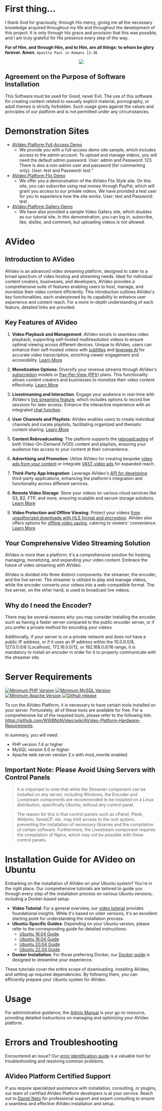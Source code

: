 # First thing...

I thank God for graciously, through His mercy, giving me all the necessary knowledge acquired throughout my life and throughout the development of this project. It is only through His grace and provision that this was possible, and I am truly grateful for His presence every step of the way.

**For of Him, and through Him, and to Him, are all things: to whom be glory forever. Amen.**
`Apostle Paul in Romans 11:36`

<center>
    <img src="https://avideo.tube/website/assets/151/images/avideo_platform.png"/>
</center>

## Agreement on the Purpose of Software Installation

This Software must be used for Good, never Evil. The use of this software for creating content related to sexually explicit material, pornography, or adult themes is strictly forbidden. Such usage goes against the values and principles of our platform and is not permitted under any circumstances.

# Demonstration Sites

* <a href="http://demo.avideo.com/" target="_blank">AVideo Platform Full-Access Demo</a>
  - We provide you with a full-access demo site sample, which includes access to the admin account. To upload and manage videos, you will need the default admin password. User: admin and Password: 123. There is also a non-admin user and password (for commenting only). User: test and Password: test."
* <a href="https://flix.avideo.com/" target="_blank">AVideo Platform Flix Demo</a>
  - We offer you a demonstration of the AVideo Flix Style site. On this site, you can subscribe using real money through PayPal, which will grant you access to our private videos. We have provided a test user for you to experience how the site works. User: test and Password: test.
* <a href="https://tutorials.avideo.com/" target="_blank">AVideo Platform Gallery Demo</a>
  - We have also provided a sample Video Gallery site, which doubles as our tutorial site. In this demonstration, you can log in, subscribe, like, dislike, and comment, but uploading videos is not allowed.

# AVideo

## Introduction to AVideo

AVideo is an advanced video streaming platform, designed to cater to a broad spectrum of video hosting and streaming needs. Ideal for individual content creators, businesses, and developers, AVideo provides a comprehensive suite of features enabling users to host, manage, and monetize their video content efficiently. This introduction outlines AVideo's key functionalities, each underpinned by its capability to enhance user experience and content reach. For a more in-depth understanding of each feature, detailed links are provided.

## Key Features of AVideo

1. **Video Playback and Management**: AVideo excels in seamless video playback, supporting self-hosted multiresolution videos to ensure optimal viewing across different devices. Unique to AVideo, users can enhance their self-hosted videos with [subtitles](https://github.com/WWBN/AVideo/wiki/Video-Transcription-for-the-SubtitleSwitcher-Plugin) and [leverage AI](https://github.com/WWBN/AVideo/wiki/AI-Plugin) for accurate video transcription, enriching viewer engagement and accessibility. [Learn More](https://github.com/WWBN/AVideo/wiki/About-Video-Upload#3-embed-a-video-link)

2. **Monetization Options**: Diversify your revenue streams through AVideo's [subscription](https://github.com/WWBN/AVideo/wiki/Subscription-Plugin) models or [Pay-Per-View (PPV)](https://github.com/WWBN/AVideo/wiki/PayPerView-Plugin) plans. This functionality allows content creators and businesses to monetize their video content effectively. [Learn More](https://github.com/WWBN/AVideo/wiki/Monetization:-How-To-Make-Money-on-AVideo-Platform)

3. **Livestreaming and Interaction**: Engage your audience in real-time with AVideo's [live streaming feature](https://github.com/WWBN/AVideo/wiki/How-to-make-a-live-stream), which includes options to record live sessions for later access. Enhance the interactive experience with an integrated [chat function](https://github.com/WWBN/AVideo/wiki/Chat2-Plugin).

4. **User Channels and Playlists**: AVideo enables users to create individual channels and curate playlists, facilitating organized and thematic content sharing. [Learn More](https://github.com/WWBN/AVideo/wiki/Program-(Playlist)-to-series)

5. **Content Rebroadcasting**: The platform supports the [rebroadcasting](https://github.com/WWBN/AVideo/wiki/Rebroadcaster-Plugin) of both Video-On-Demand (VOD) content and playlists, ensuring your audience has access to your content at their convenience.

6. **Advertising and Promotion**: Utilize AVideo for creating bespoke [video ads from your content](https://github.com/WWBN/AVideo/wiki/Ad-Server-Plugin) or integrate [VAST video ads ](https://github.com/WWBN/AVideo/wiki/Plugin:-GoogleAds_IMA---Videos-Ads-on-your-page)for expanded reach.

7. **Third-Party App Integration**: Leverage AVideo's [API for developing](https://github.com/WWBN/AVideo/wiki/AVideo-Platform-API) third-party applications, enhancing the platform's integration and functionality across different services.

8. **Remote Video Storage**: Store your videos on various cloud services like S3, B2, FTP, and more, ensuring scalable and secure storage solutions. [Learn More](https://github.com/WWBN/AVideo/wiki/Storage-Options)

9. **Video Protection and Offline Viewing**: Protect your videos [from unauthorized downloads with HLS format and encryption](https://github.com/WWBN/AVideo/wiki/VideoHLS-Plugin). AVideo also offers options for [offline video saving](https://github.com/WWBN/AVideo/wiki/VideoOffline-Plugin), catering to viewers' convenience. [Learn More](#)

## Your Comprehensive Video Streaming Solution

AVideo is more than a platform; it's a comprehensive solution for hosting, managing, monetizing, and expanding your video content. Embrace the future of video streaming with AVideo. 

AVideo is divided into three distinct components: the streamer, the encoder, and the live server. The streamer is utilized to play and manage videos, while the encoder converts your videos into a web-compatible format. The live server, on the other hand, is used to broadcast live videos.

## Why do I need the Encoder?

There may be several reasons why you may consider installing the encoder, such as having a faster server compared to the public encoder server, or if you prefer a private method for encoding your videos

Additionally, if your server is on a private network and does not have a public IP address, or if it uses an IP address within the 10.0.0.0/8, 127.0.0.0/8 (Localhost), 172.16.0.0/12, or 192.168.0.0/16 range, it is mandatory to install an encoder in order for it to properly communicate with the streamer site.

# Server Requirements

[![Minimum PHP Version](https://img.shields.io/badge/PHP-7.4%2B-blue)](https://php.net/)
[![Minimum MySQL Version](https://img.shields.io/badge/MySQL-5.0%2B-blue)](https://www.mysql.com/)
[![Minimum Apache Version](https://img.shields.io/badge/Apache-2.x%20%28mod__rewrite%29-blue)](https://httpd.apache.org/)
[![GitHub release](https://img.shields.io/github/v/release/WWBN/AVideo?include_prereleases&label=AVideo&style=flat-square)](https://github.com/WWBN/AVideo/releases)

To run the AVideo Platform, it is necessary to have certain tools installed on your server. Fortunately, all of these tools are available for free. For a comprehensive list of the required tools, please refer to the following link: https://github.com/WWBN/AVideo/wiki/AVideo-Platform-Hardware-Requirements.

In summary, you will need:

- PHP version 7.4 or higher
- MySQL version 5.0 or higher
- Apache web server version 2.x with mod_rewrite enabled.

## Important Note: Please Avoid Using Servers with Control Panels

> It is important to note that while the Streamer component can be installed on any server, including Windows, the Encoder and Livestream components are recommended to be installed on a Linux distribution, specifically Ubuntu, without any control panel.

> The reason for this is that control panels such as cPanel, Plesk, Webmin, VestaCP, etc. may limit access to the root system, preventing the installation of necessary libraries and the compilation of certain software. Furthermore, the Livestream component requires the compilation of Nginx, which may not be possible with these control panels.

# Installation Guide for AVideo on Ubuntu

Embarking on the installation of AVideo on your Ubuntu system? You're in the right place. Our comprehensive tutorials are tailored to guide you through every step of the installation process on various Ubuntu versions, including a Docker-based setup. 

- **Video Tutorial**: For a general overview, our [video tutorial](https://tutorials.avideo.com/video/streamer-and-encoder) provides foundational insights. While it's based on older versions, it's an excellent starting point for understanding the installation process.
- **Ubuntu-Specific Guides**: Depending on your Ubuntu version, please refer to the corresponding guide for detailed instructions:
  - [Ubuntu 16.04 Guide](https://github.com/WWBN/AVideo/wiki/How-to-install-LAMP,-FFMPEG-and-Git-on-a-fresh-Ubuntu-16.x-For-AVideo-Platform-version-4.x-or-newer)
  - [Ubuntu 18.04 Guide](https://github.com/WWBN/AVideo/wiki/How-to-install-LAMP,-FFMPEG-and-Git-on-a-fresh-Ubuntu-18.x-for-AVideo-Platform-version-4.x-or-newer)
  - [Ubuntu 20.04 Guide](https://github.com/WWBN/AVideo/wiki/How-to-install-LAMP,-FFMPEG-and-Git-on-a-fresh-Ubuntu-20.x-for-AVideo-Platform-version-11.x-or-newer)
  - [Ubuntu 22.04 Guide](https://github.com/WWBN/AVideo/wiki/How-to-install-LAMP,-FFMPEG-and-Git-on-a-fresh-Ubuntu-22.x-for-AVideo-Platform-version-11.x-or-newer)
- **Docker Installation**: For those preferring Docker, our [Docker guide](https://github.com/WWBN/AVideo/wiki/Running-AVideo-with-Docker) is designed to streamline your experience.

These tutorials cover the entire scope of downloading, installing AVideo, and setting up required dependencies. By following them, you can efficiently prepare your Ubuntu system for AVideo.

# Usage

For administrative guidance, the [Admin Manual](https://github.com/WWBN/AVideo/wiki/Admin-manual) is your go-to resource, providing detailed instructions on managing and optimizing your AVideo platform.

# Errors and Troubleshooting

Encountered an issue? Our [error identification guide](https://github.com/WWBN/AVideo/wiki/How-to-find-errors-on-AVideo-Platform) is a valuable tool for troubleshooting and resolving common problems.

## AVideo Platform Certified Support

If you require specialized assistance with installation, consulting, or plugins, our team of certified AVideo Platform developers is at your service. Reach out to [Daniel Neto](https://youphp.tube/marketplace/) for professional support and expert consulting to ensure a seamless and effective AVideo installation and setup.
